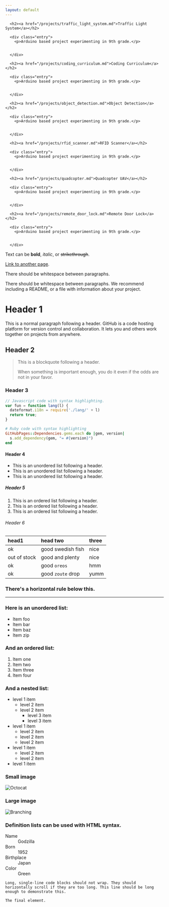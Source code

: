 ```yaml
---
layout: default
---
```

<article class="projects">

      <h2><a href="/projects/traffic_light_system.md">Traffic Light System</a></h2>

      <div class="entry">
        <p>Arduino based project experimenting in 9th grade.</p>


      </div>

</article>
<article class="projects">

      <h2><a href="/projects/coding_curriculum.md">Coding Curriculum</a></h2>

      <div class="entry">
        <p>Arduino based project experimenting in 9th grade.</p>


      </div>

</article>
<article class="projects">

      <h2><a href="/projects/object_detection.md">Object Detection</a></h2>

      <div class="entry">
        <p>Arduino based project experimenting in 9th grade.</p>


      </div>

</article>
<article class="projects">

      <h2><a href="/projects/rfid_scanner.md">RFID Scanner</a></h2>

      <div class="entry">
        <p>Arduino based project experimenting in 9th grade.</p>


      </div>

</article>
<article class="projects">

      <h2><a href="/projects/quadcopter.md">Quadcopter UAV</a></h2>

      <div class="entry">
        <p>Arduino based project experimenting in 9th grade.</p>


      </div>

</article>
<article class="projects">

      <h2><a href="/projects/remote_door_lock.md">Remote Door Lock</a></h2>

      <div class="entry">
        <p>Arduino based project experimenting in 9th grade.</p>


      </div>

</article>





Text can be **bold**, _italic_, or ~~strikethrough~~.

[Link to another page](./another-page.html).

There should be whitespace between paragraphs.

There should be whitespace between paragraphs. We recommend including a README, or a file with information about your project.

# Header 1

This is a normal paragraph following a header. GitHub is a code hosting platform for version control and collaboration. It lets you and others work together on projects from anywhere.

## Header 2

> This is a blockquote following a header.
>
> When something is important enough, you do it even if the odds are not in your favor.

### Header 3

```js
// Javascript code with syntax highlighting.
var fun = function lang(l) {
  dateformat.i18n = require('./lang/' + l)
  return true;
}
```

```ruby
# Ruby code with syntax highlighting
GitHubPages::Dependencies.gems.each do |gem, version|
  s.add_dependency(gem, "= #{version}")
end
```

#### Header 4

*   This is an unordered list following a header.
*   This is an unordered list following a header.
*   This is an unordered list following a header.

##### Header 5

1.  This is an ordered list following a header.
2.  This is an ordered list following a header.
3.  This is an ordered list following a header.

###### Header 6

| head1        | head two          | three |
|:-------------|:------------------|:------|
| ok           | good swedish fish | nice  |
| out of stock | good and plenty   | nice  |
| ok           | good `oreos`      | hmm   |
| ok           | good `zoute` drop | yumm  |

### There's a horizontal rule below this.

* * *

### Here is an unordered list:

*   Item foo
*   Item bar
*   Item baz
*   Item zip

### And an ordered list:

1.  Item one
1.  Item two
1.  Item three
1.  Item four

### And a nested list:

- level 1 item
  - level 2 item
  - level 2 item
    - level 3 item
    - level 3 item
- level 1 item
  - level 2 item
  - level 2 item
  - level 2 item
- level 1 item
  - level 2 item
  - level 2 item
- level 1 item

### Small image

![Octocat](https://github.githubassets.com/images/icons/emoji/octocat.png)

### Large image

![Branching](https://guides.github.com/activities/hello-world/branching.png)


### Definition lists can be used with HTML syntax.

<dl>
<dt>Name</dt>
<dd>Godzilla</dd>
<dt>Born</dt>
<dd>1952</dd>
<dt>Birthplace</dt>
<dd>Japan</dd>
<dt>Color</dt>
<dd>Green</dd>
</dl>

```
Long, single-line code blocks should not wrap. They should horizontally scroll if they are too long. This line should be long enough to demonstrate this.
```

```
The final element.
```
